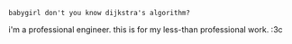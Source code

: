 `babygirl don't you know dijkstra's algorithm?`

i'm a professional engineer. this is for my less-than professional work. :3c
